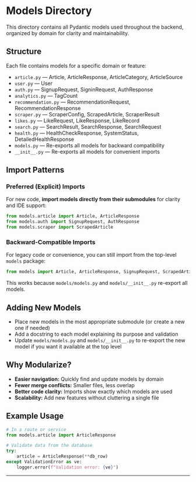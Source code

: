 # Models Directory

This directory contains all Pydantic models used throughout the backend, organized by domain for clarity and maintainability.

## Structure

Each file contains models for a specific domain or feature:

- `article.py`         — Article, ArticleResponse, ArticleCategory, ArticleSource
- `user.py`            — User
- `auth.py`            — SignupRequest, SigninRequest, AuthResponse
- `analytics.py`       — TagCount
- `recommendation.py`  — RecommendationRequest, RecommendationResponse
- `scraper.py`         — ScraperConfig, ScrapedArticle, ScraperResult
- `likes.py`           — LikeRequest, LikeResponse, LikeRecord
- `search.py`          — SearchResult, SearchResponse, SearchRequest
- `health.py`          — HealthCheckResponse, SystemStatus, DetailedHealthResponse
- `models.py`          — Re-exports all models for backward compatibility
- `__init__.py`        — Re-exports all models for convenient imports

## Import Patterns

### Preferred (Explicit) Imports

For new code, **import models directly from their submodules** for clarity and IDE support:

```python
from models.article import Article, ArticleResponse
from models.auth import SignupRequest, AuthResponse
from models.scraper import ScrapedArticle
```

### Backward-Compatible Imports

For legacy code or convenience, you can still import from the top-level `models` package:

```python
from models import Article, ArticleResponse, SignupRequest, ScrapedArticle
```

This works because `models/models.py` and `models/__init__.py` re-export all models.

## Adding New Models

- Place new models in the most appropriate submodule (or create a new one if needed)
- Add a docstring to each model explaining its purpose and validation
- Update `models/models.py` and `models/__init__.py` to re-export the new model if you want it available at the top level

## Why Modularize?

- **Easier navigation:** Quickly find and update models by domain
- **Fewer merge conflicts:** Smaller files, less overlap
- **Better code clarity:** Imports show exactly which models are used
- **Scalability:** Add new features without cluttering a single file

## Example Usage

```python
# In a route or service
from models.article import ArticleResponse

# Validate data from the database
try:
    article = ArticleResponse(**db_row)
except ValidationError as ve:
    logger.error(f"Validation error: {ve}")
```

---
